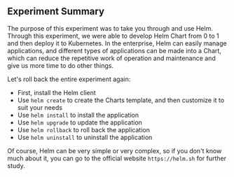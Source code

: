 ## Experiment Summary

The purpose of this experiment was to take you through and use Helm. Through this experiment, we were able to develop Helm Chart from 0 to 1 and then deploy it to Kubernetes. In the enterprise, Helm can easily manage applications, and different types of applications can be made into a Chart, which can reduce the repetitive work of operation and maintenance and give us more time to do other things.

Let's roll back the entire experiment again:

- First, install the Helm client
- Use `helm create` to create the Charts template, and then customize it to suit your needs
- Use `helm install` to install the application
- Use `helm upgrade` to update the application
- Use `helm rollback` to roll back the application
- Use `helm uninstall` to uninstall the application

Of course, Helm can be very simple or very complex, so if you don't know much about it, you can go to the official website `https://helm.sh` for further study.
